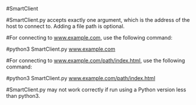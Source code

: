 #SmartClient

#SmartClient.py accepts exactly one argument, which is the address of the host to connect to. Adding a file path is optional.

#For connecting to www.example.com, use the following command:

#python3 SmartClient.py www.example.com

#For connecting to www.example.com/path/index.html, use the following command:

#python3 SmartClient.py www.example.com/path/index.html

#SmartClient.py may not work correctly if run using a Python version less than python3.
